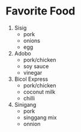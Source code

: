 # Favorite Food
1. Sisig
	- pork
	- onions
	- egg
2. Adobo
	- pork/chicken
	- soy sauce
	- vinegar
3. Bicol Express
	- pork/chicken
	- coconut milk
	- chilli
4. Sinigang
	- pork
	- singgang mix
	- onnion

